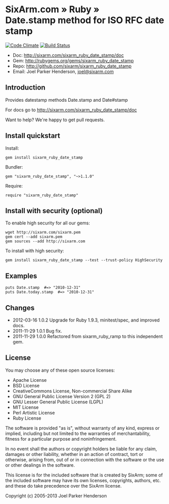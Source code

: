 # SixArm.com » Ruby » <br> Date.stamp method for ISO RFC date stamp

[![Code Climate](https://codeclimate.com/github/SixArm/sixarm_ruby_date_stamp.png)](https://codeclimate.com/github/SixArm/sixarm_ruby_date_stamp)
[![Build Status](https://travis-ci.org/SixArm/sixarm_ruby_date_stamp.png)](https://travis-ci.org/SixArm/sixarm_ruby_date_stamp)

* Doc: <http://sixarm.com/sixarm_ruby_date_stamp/doc>
* Gem: <http://rubygems.org/gems/sixarm_ruby_date_stamp>
* Repo: <http://github.com/sixarm/sixarm_ruby_date_stamp>
* Email: Joel Parker Henderson, <joel@sixarm.com>


## Introduction

Provides datestamp methods Date.stamp and Date#stamp

For docs go to <http://sixarm.com/sixarm_ruby_date_stamp/doc>

Want to help? We're happy to get pull requests.


## Install quickstart

Install:

    gem install sixarm_ruby_date_stamp

Bundler:

    gem "sixarm_ruby_date_stamp", "~>1.1.0"

Require:

    require "sixarm_ruby_date_stamp"


## Install with security (optional)

To enable high security	for all	our gems:

    wget http://sixarm.com/sixarm.pem
    gem cert --add sixarm.pem
    gem sources --add http://sixarm.com

To install with high security:

    gem install sixarm_ruby_date_stamp --test --trust-policy HighSecurity


## Examples

    puts Date.stamp  #=> "2010-12-31"
    puts Date.today.stamp  #=> "2010-12-31"


## Changes


* 2012-03-16 1.0.2 Upgrade for Ruby 1.9.3, minitest/spec, and improved docs.
* 2011-11-29 1.0.1 Bug fix.
* 2011-11-29 1.0.0 Refactored from sixarm_ruby_ramp to this independent gem.


## License

You may choose any of these open source licenses:

  * Apache License
  * BSD License
  * CreativeCommons License, Non-commercial Share Alike
  * GNU General Public License Version 2 (GPL 2)
  * GNU Lesser General Public License (LGPL)
  * MIT License
  * Perl Artistic License
  * Ruby License

The software is provided "as is", without warranty of any kind, 
express or implied, including but not limited to the warranties of 
merchantability, fitness for a particular purpose and noninfringement. 

In no event shall the authors or copyright holders be liable for any 
claim, damages or other liability, whether in an action of contract, 
tort or otherwise, arising from, out of or in connection with the 
software or the use or other dealings in the software.

This license is for the included software that is created by SixArm;
some of the included software may have its own licenses, copyrights, 
authors, etc. and these do take precedence over the SixArm license.

Copyright (c) 2005-2013 Joel Parker Henderson
